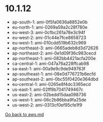 
 # 10.1.12
- ap-south-1: ami-0f5fa0636a8852e0b
- eu-north-1: ami-0269a59a2c28f780e
- eu-west-3: ami-0cfbc261a78e3c94f
- eu-west-2: ami-01c44e7fce8658723
- eu-west-1: ami-010cdd519b632c969
- ap-northeast-3: ami-0665adeb8d3d72626
- ap-northeast-2: ami-0e1d09f36c983cecd
- ap-northeast-1: ami-082bb4421acfa200e
- ca-central-1: ami-047a76a228ffcab98
- sa-east-1: ami-00a9e9c9de949763f
- ap-southeast-1: ami-08e0d776721b6ecfd
- ap-southeast-2: ami-0bc55f0420e364dbd
- eu-central-1: ami-0265e8f4dc3365ecd
- us-east-1: ami-02ff9b7041749467c
- us-east-2: ami-02bedd15daa098736
- us-west-1: ami-06c2b86bba9fa25de
- us-west-2: ami-0313cf0ef95cfe1f9

[Go back to aws.md](../../aws.md) 
